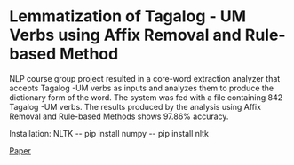 # Lemmatization of Tagalog - UM Verbs using Affix Removal and Rule-based Method

NLP course group project resulted in a core-word extraction analyzer that accepts Tagalog -UM verbs as inputs and analyzes them to produce the dictionary form of the word. The system was fed with a file containing 842 Tagalog -UM verbs. The results produced by the analysis using Affix Removal and Rule-based Methods shows 97.86% accuracy.

Installation:
NLTK
-- pip install numpy
-- pip install nltk

[Paper](https://nationalueduph-my.sharepoint.com/:w:/g/personal/legaspimj_students_nu-laguna_edu_ph/EVWRGcLBEaBKrIR9dfCTjxkBF5WZKLZ4VLtT_E70ylGWYw?e=Nr1MHK)
